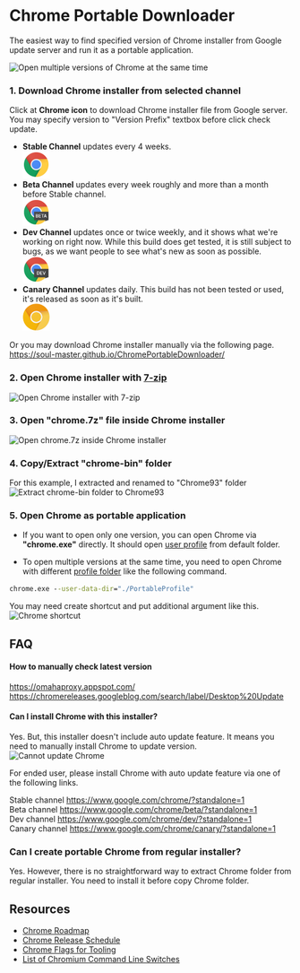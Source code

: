 # Chrome Portable Downloader
The easiest way to find specified version of Chrome installer from Google update server and run it as a portable application.

![Open multiple versions of Chrome at the same time](https://user-images.githubusercontent.com/442046/140650149-77b4eaec-4b04-4d92-98cc-98da45d75b03.png)

### 1. Download Chrome installer from selected channel
Click at **Chrome icon** to download Chrome installer file from Google server. You may specify version to "Version Prefix" textbox before click check update.

- <strong>Stable Channel</strong> updates every 4 weeks.<br/> 
<a href="https://soul-master.github.io/ChromePortableDownloader/?platform=win64&channel=stable"><img src="./images/chrome-logo.svg" width="48" height="48" alt="Chrome Stable Icon" /></a><br/> 
- <strong>Beta Channel</strong> updates every week roughly and more than a month before Stable channel.<br/>
<a href="https://soul-master.github.io/ChromePortableDownloader/?platform=win64&channel=beta"><img src="./images/chrome-beta-logo.svg" width="48" height="48" alt="Chrome Beta Icon" /></a><br/>     
- <strong>Dev Channel</strong> updates once or twice weekly, and it shows what we're working on right now. While this build does get tested, it is still subject to bugs, as we want people to see what's new as soon as possible.<br/>
<a href="https://soul-master.github.io/ChromePortableDownloader/?platform=win64&channel=dev"><img src="./images/chrome-dev-logo.svg" width="48" height="48" alt="Chrome Dev Icon" /></a><br/>
- <strong>Canary Channel</strong> updates daily. This build has not been tested or used, it's released as soon as it's built.<br/>
<a href="https://soul-master.github.io/ChromePortableDownloader/?platform=win64&channel=canary"><img src="./images/chrome-canary-logo.svg" width="48" height="48" alt="Chrome Canary Icon" /></a><br/>

Or you may download Chrome installer manually via the following page.<br/>
https://soul-master.github.io/ChromePortableDownloader/

### 2. Open Chrome installer with [7-zip](https://www.7-zip.org/)
![Open Chrome installer with 7-zip](https://user-images.githubusercontent.com/442046/140624508-f268599c-d27e-4e54-bb2e-a73a390e96e9.png)

### 3. Open "chrome.7z" file inside Chrome installer
![Open chrome.7z inside Chrome installer](https://user-images.githubusercontent.com/442046/140624630-213cb9fd-77ae-46ba-8642-3420244c31d5.png)

### 4. Copy/Extract "chrome-bin" folder
For this example, I extracted and renamed to "Chrome93" folder
![Extract chrome-bin folder to Chrome93](https://user-images.githubusercontent.com/442046/140624677-5f12f887-7ad6-4852-a62b-030f782ba798.png)

### 5. Open Chrome as portable application

- If you want to open only one version, you can open Chrome via **"chrome.exe"** directly. It should open [user profile](https://chromium.googlesource.com/chromium/src/+/HEAD/docs/user_data_dir.md) from default folder.

- To open multiple versions at the same time, you need to open Chrome with different [profile folder](https://chromium.googlesource.com/chromium/src/+/HEAD/docs/user_data_dir.md) like the following command.
```bat
chrome.exe --user-data-dir="./PortableProfile"
```
 You may need create shortcut and put additional argument like this.<br/>
![Chrome shortcut](https://user-images.githubusercontent.com/442046/140650923-62ecc9e8-f4d1-4144-ba0b-5af47990f340.png)

## FAQ

#### How to manually check latest version
https://omahaproxy.appspot.com/<br/>
https://chromereleases.googleblog.com/search/label/Desktop%20Update

#### Can I install Chrome with this installer?
Yes. But, this installer doesn't include auto update feature. It means you need to manually install Chrome to update version.
![Cannot update Chrome](https://user-images.githubusercontent.com/442046/140638104-a7b151e8-fab6-44ab-99c5-09fc59c9bbdd.png)

For ended user, please install Chrome with auto update feature via one of the following links.

Stable channel https://www.google.com/chrome/?standalone=1<br/>
Beta channel https://www.google.com/chrome/beta/?standalone=1<br/>
Dev channel https://www.google.com/chrome/dev/?standalone=1<br/>
Canary channel https://www.google.com/chrome/canary/?standalone=1<br/>

### Can I create portable Chrome from regular installer?
Yes. However, there is no straightforward way to extract Chrome folder from regular installer. You need to install it before copy Chrome folder.

## Resources

* [Chrome Roadmap](https://www.chromestatus.com/features/schedule)
* [Chrome Release Schedule](https://chromiumdash.appspot.com/schedule)
* [Chrome Flags for Tooling](https://github.com/GoogleChrome/chrome-launcher/blob/master/docs/chrome-flags-for-tools.md)
* [List of Chromium Command Line Switches](https://peter.sh/experiments/chromium-command-line-switches/)
